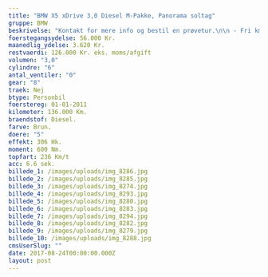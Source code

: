 ```yaml
---
title: "BMW X5 xDrive 3,0 Diesel M-Pakke, Panorama soltag"
gruppe: BMW
beskrivelse: "Kontakt for mere info og bestil en prøvetur.\n\n - Fri km. \n\n - Klar til levering.\n\n - Mulighed for mekaniskgaranti.\n\n  ✔ Ingen km-begrænsning: Kør så meget du vil i hele perioden.\n\n ✔ Garantiforsikring tilbydes: Ingen uventede værksteds regninger.\n\n ✔ Mulighed for billig forsikring \n\n ✔ Vaskekort til Cirkel K: Vask bilen i hele landet hos Cirkel K.\n\n ✔ Skal vi hjælpe dig med at finde drømmebilen, tilbyder vi Danmarks bedste leasingpakker.\n\n"
foerstegangsydelse: 56.000 Kr.
maanedlig_ydelse: 3.620 Kr.
restvaerdi: 126.000 Kr. eks. moms/afgift
volumen: "3,0"
cylindre: "6"
antal_ventiler: "0"
gear: "8"
traek: Nej
btype: Personbil
foerstereg: 01-01-2011
kilometer: 136.000 Km.
braendstof: Diesel.
farve: Brun.
doere: "5"
effekt: 306 Hk.
moment: 600 Nm.
topfart: 236 Km/t
acc: 6.6 sek.
billede_1: /images/uploads/img_8286.jpg
billede_2: /images/uploads/img_8285.jpg
billede_3: /images/uploads/img_8274.jpg
billede_4: /images/uploads/img_8293.jpg
billede_5: /images/uploads/img_8280.jpg
billede_6: /images/uploads/img_8283.jpg
billede_7: /images/uploads/img_8294.jpg
billede_8: /images/uploads/img_8282.jpg
billede_9: /images/uploads/img_8279.jpg
billede_10: /images/uploads/img_8288.jpg
cmsUserSlug: ""
date: 2017-08-24T00:00:00.000Z
layout: post
---
```


